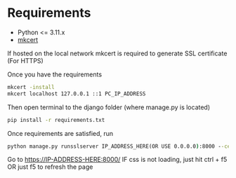 # Requirements

- Python <= 3.11.x
- [mkcert](https://github.com/FiloSottile/mkcert)

If hosted on the local network mkcert is required to generate SSL certificate (For HTTPS)

Once you have the requirements

```cmd
mkcert -install
mkcert localhost 127.0.0.1 ::1 PC_IP_ADDRESS
```

Then open terminal to the django folder (where manage.py is located)

```cmd
pip install -r requirements.txt
```

Once requirements are satisfied, run

```cmd
python manage.py runsslserver IP_ADDRESS_HERE(OR USE 0.0.0.0):8000 --certificate CERT_NAME.pem --key CERT_KEY_NAME.pem
```

Go to <https://IP-ADDRESS-HERE:8000/>
IF css is not loading, just hit ctrl + f5 OR just f5 to refresh the page
